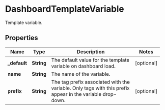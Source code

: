 

# DashboardTemplateVariable

Template variable.
## Properties

Name | Type | Description | Notes
------------ | ------------- | ------------- | -------------
**_default** | **String** | The default value for the template variable on dashboard load. |  [optional]
**name** | **String** | The name of the variable. | 
**prefix** | **String** | The tag prefix associated with the variable. Only tags with this prefix appear in the variable drop-down. |  [optional]



